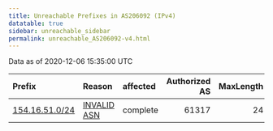 ```yaml
---
title: Unreachable Prefixes in AS206092 (IPv4)
datatable: true
sidebar: unreachable_sidebar
permalink: unreachable_AS206092-v4.html
---
```


Data as of 2020-12-06 15:35:00 UTC


<div class="datatable-begin"></div>

| Prefix                                                 | Reason                                                                                                 | affected   |   Authorized AS |   MaxLength | Anchor                                           |   unreachable /24s |
|:-------------------------------------------------------|:-------------------------------------------------------------------------------------------------------|:-----------|----------------:|------------:|:-------------------------------------------------|-------------------:|
| [154.16.51.0/24](https://stat.ripe.net/154.16.51.0/24) | [INVALID ASN](https://rpki-validator.ripe.net/announcement-preview?asn=AS206092&prefix=154.16.51.0/24) | complete   |           61317 |          24 | [AfriNIC](unreachable_AfriNIC_RPKI_Root-v4.html) |                  1 |

<div class="datatable-end"></div>